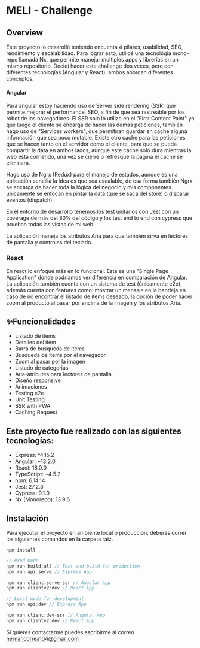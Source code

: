 # MELI - Challenge

## Overview

Este proyecto lo desarollé teniendo encuenta 4 pilares, usabilidad, SEO, rendimiento y escalabilidad. Para lograr esto, utilicé una tecnológia mono-repo llamada Nx, que permite manejar multiples apps y librerías en un mismo repositorio. Decidí hacer este challenge dos veces, pero con diferentes tecnologías (Angular y React), ambos abordan diferentes conceptos.

#### Angular

Para angular estoy haciendo uso de Server side rendering (SSR) que permite mejorar el performance, SEO, a fin de que sea rastreable por  los robot de los navegadores. El SSR solo lo utilizo en el "First Content Paint" ya que luego el cliente se encarga de hacer las demas peticiones, también hago uso de "Services workers", que permitiran guardar en cache alguna información que sea poco mutable. Existe otro cache para las peticiones que se hacen tanto en el servidor como el cliente, para que se pueda compartir la data en ambos lados, aunque este cache solo dura mientras la web esta corriendo, una vez se cierre o refresque la página el cache se eliminará.

Hago uso de Ngrx (Redux) para el manejo de estados, aunque es una aplicación sencilla la idea es que sea escalable, de esa forma también Ngrx se encarga de hacer toda la lógica del negocio y mis componentes unicamente se enfocan en pintar la data (que se saca del store) o disparar eventos (dispatch).

En el entorno de desarrollo tenemos los test unitarios con Jest con un coverage de más del 80% del código y los test end to end con cypress que prueban todas las vistas de mi web.

La aplicación maneja los atributos Aria para que también sirva en lectores de pantalla y controles del teclado.

### React

En react lo enfoqué más en lo funcional. Esta es una "Single Page Application" donde podríamos ver diferencia en comparación de Angular. La aplicación también cuenta con un sistema de test (únicamente e2e), además cuenta con features como: mostrar un mensaje en la bandeja en caso de no encontrar el listado de items deseado, la opción de poder hacer zoom al producto al pasar por encima de la imagen y los atributos Aria.

## ✨Funcionalidades

- Listado de items
- Detalles del item
- Barra de busqueda de items
- Busqueda de items por el navegador
- Zoom al pasar por la imagen
- Listado de categorias
- Aria-atributes para lectores de pantalla
- Diseño responsive
- Animaciones
- Testing e2e
- Unit Testing
- SSR with PWA
- Caching Request

## Este proyecto fue realizado con las siguientes tecnologías:

- Express: ^4.15.2
- Angular: ~13.2.0
- React: 18.0.0
- TypeScript: ~4.5.2
- npm: 6.14.14
- Jest: 27.2.3
- Cypress: 9.1.0
- Nx (Monorepo): 13.9.6

## Instalación

Para ejecutar el proyecto en ambiente local o producción, deberás correr los siguientes comandos en la carpeta raiz.

```node
npm install
```

```javascript
// Prod mode
npm run build:all // Test and build for production
npm run api:serve // Express App

npm run client:serve-ssr // Angular App
npm run clientv2:dev // React App
```
```javascript
// Local mode for development
npm run api:dev // Express App

npm run client:dev-ssr // Angular App
npm run clientv2:dev // React App
```

Si quieres contactarme puedes escribirme al correo hernancorrea104@gmail.com
